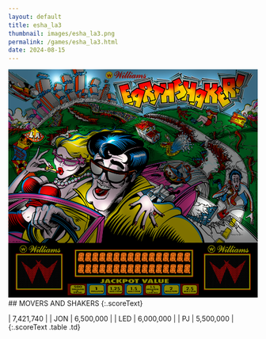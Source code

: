 ```yaml
---
layout: default
title: esha_la3
thumbnail: images/esha_la3.png
permalink: /games/esha_la3.html
date: 2024-08-15
---
```


<img src="../images/esha_la3.png" class="gameThumbnail img-fluid mx-auto align-middle">
## MOVERS AND SHAKERS
{:.scoreText}

| 7,421,740 | 
| JON | 6,500,000 | 
| LED | 6,000,000 | 
| PJ | 5,500,000 | 
{:.scoreText .table .td}

